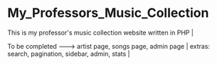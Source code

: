 My_Professors_Music_Collection
==============================

This is my professor's music collection website written in PHP | 

To be completed ---> artist page, songs page, admin page |
extras: search, pagination, sidebar, admin, stats |
